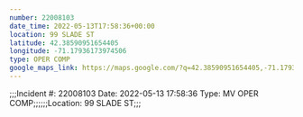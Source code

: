 ```yaml
---
number: 22008103
date_time: 2022-05-13T17:58:36+00:00
location: 99 SLADE ST
latitude: 42.38590951654405
longitude: -71.17936173974506
type: OPER COMP
google_maps_link: https://maps.google.com/?q=42.38590951654405,-71.17936173974506
---
```


;;;Incident #: 22008103  Date: 2022-05-13 17:58:36   Type: MV OPER COMP;;;;;;Location: 99 SLADE ST;;;
